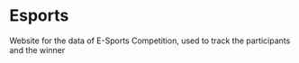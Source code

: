 # Esports
Website for the data of E-Sports Competition, used to track the participants and the winner
